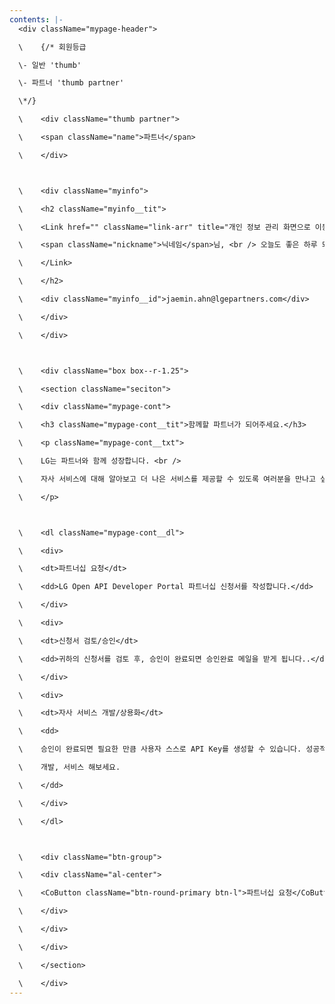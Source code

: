 ```yaml
---
contents: |-
  <div className="mypage-header">

  \    {/* 회원등급 

  \- 일반 'thumb'

  \- 파트너 'thumb partner' 

  \*/}

  \    <div className="thumb partner">

  \    <span className="name">파트너</span>

  \    </div>



  \    <div className="myinfo">

  \    <h2 className="myinfo__tit">

  \    <Link href="" className="link-arr" title="개인 정보 관리 화면으로 이동">

  \    <span className="nickname">닉네임</span>님, <br /> 오늘도 좋은 하루 되세요.

  \    </Link>

  \    </h2>

  \    <div className="myinfo__id">jaemin.ahn@lgepartners.com</div>

  \    </div>

  \    </div>



  \    <div className="box box--r-1.25">

  \    <section className="seciton">

  \    <div className="mypage-cont">

  \    <h3 className="mypage-cont__tit">함께할 파트너가 되어주세요.</h3>

  \    <p className="mypage-cont__txt">

  \    LG는 파트너와 함께 성장합니다. <br />

  \    자사 서비스에 대해 알아보고 더 나은 서비스를 제공할 수 있도록 여러분을 만나고 싶습니다.

  \    </p>



  \    <dl className="mypage-cont__dl">

  \    <div>

  \    <dt>파트너십 요청</dt>

  \    <dd>LG Open API Developer Portal 파트너십 신청서를 작성합니다.</dd>

  \    </div>

  \    <div>

  \    <dt>신청서 검토/승인</dt>

  \    <dd>귀하의 신청서를 검토 후, 승인이 완료되면 승인완료 메일을 받게 됩니다..</dd>

  \    </div>

  \    <div>

  \    <dt>자사 서비스 개발/상용화</dt>

  \    <dd>

  \    승인이 완료되면 필요한 만큼 사용자 스스로 API Key를 생성할 수 있습니다. 성공적으로 자사 서비스를

  \    개발, 서비스 해보세요.

  \    </dd>

  \    </div>

  \    </dl>



  \    <div className="btn-group">

  \    <div className="al-center">

  \    <CoButton className="btn-round-primary btn-l">파트너십 요청</CoButton>

  \    </div>

  \    </div>

  \    </div>

  \    </section>

  \    </div>
---
```

